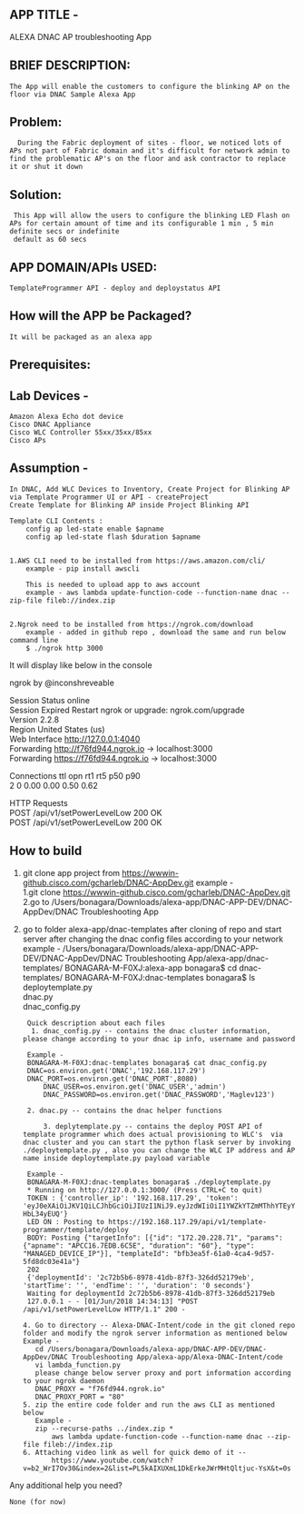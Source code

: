 APP TITLE - 
-----------------
	
ALEXA DNAC AP troubleshooting App


BRIEF DESCRIPTION:
------------------

	The App will enable the customers to configure the blinking AP on the floor via DNAC Sample Alexa App 

Problem:
--------
      During the Fabric deployment of sites - floor, we noticed lots of APs not part of Fabric domain and it's difficult for network admin to find the problematic AP's on the floor and ask contractor to replace it or shut it down
       
Solution:
---------
     This App will allow the users to configure the blinking LED Flash on APs for certain amount of time and its configurable 1 min , 5 min definite secs or indefinite
     default as 60 secs       


APP DOMAIN/APIs USED:
--------------------- 

	TemplateProgrammer API - deploy and deploystatus API


How will the APP be Packaged? 
-----------------------------

	It will be packaged as an alexa app

Prerequisites:
------------- 

Lab Devices - 
------------- 
	Amazon Alexa Echo dot device 
    Cisco DNAC Appliance  
	Cisco WLC Controller 55xx/35xx/85xx
	Cisco APs

Assumption - 
------------- 

	In DNAC, Add WLC Devices to Inventory, Create Project for Blinking AP via Template Programmer UI or API - createProject
	Create Template for Blinking AP inside Project Blinking API
	
	Template CLI Contents :
		config ap led-state enable $apname
		config ap led-state flash $duration $apname  


	1.AWS CLI need to be installed from https://aws.amazon.com/cli/
		example - pip install awscli

		This is needed to upload app to aws account 
		example - aws lambda update-function-code --function-name dnac --zip-file fileb://index.zip


	2.Ngrok need to be installed from https://ngrok.com/download
		example - added in github repo , download the same and run below command line 
		$ ./ngrok http 3000

It will display like below in the console 

ngrok by @inconshreveable                                             
                                                                                                                                                                                                                                              
Session Status                online                                                                                                                                                                                                          
Session Expired               Restart ngrok or upgrade: ngrok.com/upgrade                                                                                                                                                                     
Version                       2.2.8                                                                                                                                                                                                           
Region                        United States (us)                                                                                                                                                                                              
Web Interface                 http://127.0.0.1:4040                                                                                                                                                                                           
Forwarding                    http://f76fd944.ngrok.io -> localhost:3000                                                                                                                                                                      
Forwarding                    https://f76fd944.ngrok.io -> localhost:3000                                                                                                                                                                     
                                                                                                                                                                                                                                              
Connections                   ttl     opn     rt1     rt5     p50     p90                                                                                                                                                                     
                              2       0       0.00    0.00    0.50    0.62                                                                                                                                                                    
                                                                                                                                                                                                                                              
HTTP Requests                                                                                                                                                                                                                                 
POST /api/v1/setPowerLevelLow  200 OK                                                  
POST /api/v1/setPowerLevelLow  200 OK 

How to build
------------- 

1. git clone app project from https://wwwin-github.cisco.com/gcharleb/DNAC-AppDev.git
   example - 	
   1.git clone https://wwwin-github.cisco.com/gcharleb/DNAC-AppDev.git	
   2.go to /Users/bonagara/Downloads/alexa-app/DNAC-APP-DEV/DNAC-AppDev/DNAC Troubleshooting App  
2. go to folder alexa-app/dnac-templates after cloning of repo and start server after changing the dnac config files according to your network 
   example - /Users/bonagara/Downloads/alexa-app/DNAC-APP-DEV/DNAC-AppDev/DNAC Troubleshooting App/alexa-app/dnac-templates/
	     BONAGARA-M-F0XJ:alexa-app bonagara$ cd dnac-templates/
             BONAGARA-M-F0XJ:dnac-templates bonagara$ ls
             	deploytemplate.py	
             	dnac.py		
             	dnac_config.py

		Quick description about each files 
	     1. dnac_config.py -- contains the dnac cluster information, please change according to your dnac ip info, username and password  

  	    Example -
	    BONAGARA-M-F0XJ:dnac-templates bonagara$ cat dnac_config.py 
	    DNAC=os.environ.get('DNAC','192.168.117.29')
	    DNAC_PORT=os.environ.get('DNAC_PORT',8080)
            DNAC_USER=os.environ.get('DNAC_USER','admin')
            DNAC_PASSWORD=os.environ.get('DNAC_PASSWORD','Maglev123')

	    2. dnac.py -- contains the dnac helper functions 

            3. deplytemplate.py -- contains the deploy POST API of template programmer which does actual provisioning to WLC's  via dnac cluster and you can start the python flask server by invoking ./deploytemplate.py , also you can change the WLC IP address and AP name inside deploytemplate.py payload variable

	    Example - 
		BONAGARA-M-F0XJ:dnac-templates bonagara$ ./deploytemplate.py 
 		* Running on http://127.0.0.1:3000/ (Press CTRL+C to quit)
		TOKEN : {'controller_ip': '192.168.117.29', 'token': 'eyJ0eXAiOiJKV1QiLCJhbGciOiJIUzI1NiJ9.eyJzdWIiOiI1YWZkYTZmMThhYTEyYzAwODNiOTVkOTMiLCJhdXRoU291cmNlIjoiaW50ZXJuYWwiLCJ0ZW5hbnROYW1lIjoiVE5UMCIsInJvbGVzIjpbIjVhZmRhNmYxOGFhMTJjMDA4M2I5NWQ5MiJdLCJ0ZW5hbnRJZCI6IjVhZmRhNmYwOGFhMTJjMDA4M2I5NWQ5MCIsImV4cCI6MTUyNzg5MjQ1MywidXNlcm5hbWUiOiJhZG1pbiJ9.J1e9tAsaEM9TdcsMfzmP1oLX10W0IVon2-HbL34yEUQ'}
		LED ON : Posting to https://192.168.117.29/api/v1/template-programmer/template/deploy
		BODY: Posting {"targetInfo": [{"id": "172.20.228.71", "params": {"apname": "APCC16.7EDB.6C5E", "duration": "60"}, "type": "MANAGED_DEVICE_IP"}], "templateId": "bfb3ea5f-61a0-4ca4-9d57-5fd8dc03e41a"}
		202
		{'deploymentId': '2c72b5b6-8978-41db-87f3-326dd52179eb', 'startTime': '', 'endTime': '', 'duration': '0 seconds'}
		Waiting for deploymentId 2c72b5b6-8978-41db-87f3-326dd52179eb
		127.0.0.1 - - [01/Jun/2018 14:34:13] "POST /api/v1/setPowerLevelLow HTTP/1.1" 200 -

	   4. Go to directory -- Alexa-DNAC-Intent/code in the git cloned repo folder and modify the ngrok server information as mentioned below  
	   Example - 
	      cd /Users/bonagara/Downloads/alexa-app/DNAC-APP-DEV/DNAC-AppDev/DNAC Troubleshooting App/alexa-app/Alexa-DNAC-Intent/code
	      vi lambda_function.py
	      please change below server proxy and port information according to your ngrok daemon
	      DNAC_PROXY = "f76fd944.ngrok.io"
	      DNAC_PROXY_PORT = "80"	
  	   5. zip the entire code folder and run the aws CLI as mentioned below
	      Example -    
	      zip --recurse-paths ../index.zip *
              aws lambda update-function-code --function-name dnac --zip-file fileb://index.zip
	   6. Attaching video link as well for quick demo of it --  
              https://www.youtube.com/watch?v=b2_WrI7Ov30&index=2&list=PL5kAIXUXmL1DkErkeJWrMHtQltjuc-YsX&t=0s


Any additional help you need? 

	None (for now)
